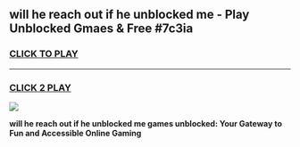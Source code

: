 
## will he reach out if he unblocked me - Play Unblocked Gmaes & Free #7c3ia
<h3>
<a href="https://news.freeplayer.one?title=will_he_reach_out_if_he_unblocked_me&ref=26F">CLICK TO PLAY</a></h3>
<hr>

<h3>
<a href="https://news.freeplayer.one?title=will_he_reach_out_if_he_unblocked_me&ref=26F">CLICK 2 PLAY</a>
  
</h3>

<a href="https://news.freeplayer.one?title=will_he_reach_out_if_he_unblocked_me&ref=26F/"><img src="https://clearcache.store/games.png"></a>


**will he reach out if he unblocked me games unblocked: Your Gateway to Fun and Accessible Online Gaming**
